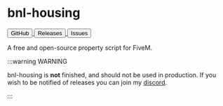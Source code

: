 # bnl-housing


<div style={{ display: "flex", gap: ".5rem", marginBottom: "1rem" }}>
    <a href="https://github.com/borisnliscool/bnl-housing">
        <button class="button button--outline button--primary">GitHub</button>
    </a>
    <a href="https://github.com/borisnliscool/bnl-housing/releases">
        <button class="button button--outline button--primary">Releases</button>
    </a>
    <a href="https://github.com/borisnliscool/bnl-housing/issues">
        <button class="button button--outline button--primary">Issues</button>
    </a>
</div>

A free and open-source property script for FiveM.

:::warning WARNING

bnl-housing is **not** finished, and should not be used in production.
If you wish to be notified of releases you can join my [discord](https://boris.foo/discord).

:::
